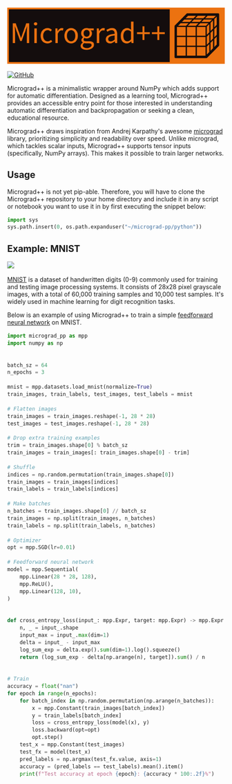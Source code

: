 <p align="center">
  <img alt="micrograd_pp" src="https://raw.githubusercontent.com/parsiad/micrograd-pp/main/logo.png">
</p>

<a href="https://github.com/parsiad/micrograd-pp"><img alt="GitHub" src="https://img.shields.io/badge/github-%23121011.svg?logo=github"></a>

Micrograd++ is a minimalistic wrapper around NumPy which adds support for automatic differentiation.
Designed as a learning tool, Micrograd++ provides an accessible entry point for those interested in understanding automatic differentiation and backpropagation or seeking a clean, educational resource.

Micrograd++ draws inspiration from Andrej Karpathy's awesome [micrograd](https://github.com/karpathy/micrograd) library, prioritizing simplicity and readability over speed.
Unlike micrograd, which tackles scalar inputs, Micrograd++ supports tensor inputs (specifically, NumPy arrays).
This makes it possible to train larger networks.

## Usage

Micrograd++ is not yet pip-able.
Therefore, you will have to clone the Micrograd++ repository to your home directory and include it in any script or notebook you want to use it in by first executing the snippet below:

```python
import sys
sys.path.insert(0, os.path.expanduser("~/micrograd-pp/python"))
```

## Example: MNIST

![](https://upload.wikimedia.org/wikipedia/commons/f/f7/MnistExamplesModified.png)

[MNIST](https://en.wikipedia.org/wiki/MNIST_database) is a dataset of handwritten digits (0-9) commonly used for training and testing image processing systems.
It consists of 28x28 pixel grayscale images, with a total of 60,000 training samples and 10,000 test samples.
It's widely used in machine learning for digit recognition tasks.

Below is an example of using Micrograd++ to train a simple [feedforward neural network](https://en.wikipedia.org/wiki/Feedforward_neural_network) on MNIST.

```python
import micrograd_pp as mpp
import numpy as np


batch_sz = 64
n_epochs = 3

mnist = mpp.datasets.load_mnist(normalize=True)
train_images, train_labels, test_images, test_labels = mnist

# Flatten images
train_images = train_images.reshape(-1, 28 * 28)
test_images = test_images.reshape(-1, 28 * 28)

# Drop extra training examples
trim = train_images.shape[0] % batch_sz
train_images = train_images[: train_images.shape[0] - trim]

# Shuffle
indices = np.random.permutation(train_images.shape[0])
train_images = train_images[indices]
train_labels = train_labels[indices]

# Make batches
n_batches = train_images.shape[0] // batch_sz
train_images = np.split(train_images, n_batches)
train_labels = np.split(train_labels, n_batches)

# Optimizer
opt = mpp.SGD(lr=0.01)

# Feedforward neural network
model = mpp.Sequential(
    mpp.Linear(28 * 28, 128),
    mpp.ReLU(),
    mpp.Linear(128, 10),
)


def cross_entropy_loss(input_: mpp.Expr, target: mpp.Expr) -> mpp.Expr:
    n, _ = input_.shape
    input_max = input_.max(dim=1)
    delta = input_ - input_max
    log_sum_exp = delta.exp().sum(dim=1).log().squeeze()
    return (log_sum_exp - delta[np.arange(n), target]).sum() / n


# Train
accuracy = float("nan")
for epoch in range(n_epochs):
    for batch_index in np.random.permutation(np.arange(n_batches)):
        x = mpp.Constant(train_images[batch_index])
        y = train_labels[batch_index]
        loss = cross_entropy_loss(model(x), y)
        loss.backward(opt=opt)
        opt.step()
    test_x = mpp.Constant(test_images)
    test_fx = model(test_x)
    pred_labels = np.argmax(test_fx.value, axis=1)
    accuracy = (pred_labels == test_labels).mean().item()
    print(f"Test accuracy at epoch {epoch}: {accuracy * 100:.2f}%")
```
